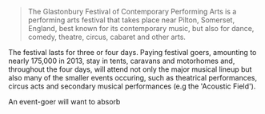 
> The Glastonbury Festival of Contemporary Performing Arts is a performing arts festival that takes place near Pilton, Somerset, England, best known for its contemporary music, but also for dance, comedy, theatre, circus, cabaret and other arts.

The festival lasts for three or four days. Paying festival goers, amounting to nearly 175,000 in 2013, stay in tents, caravans and motorhomes and, throughout the four days, will attend not only the major musical lineup but also many of the smaller events occuring, such as theatrical performances, circus acts and secondary musical performances (e.g the 'Acoustic Field').

An event-goer will want to absorb 